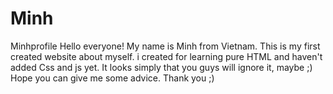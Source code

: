 # Minh
Minhprofile
Hello everyone! My name is Minh from Vietnam. This is my first created website about myself. i created for learning pure HTML and haven't added Css and js yet. It looks simply that you guys will ignore it, maybe ;) Hope you can give me some advice. Thank you ;)
